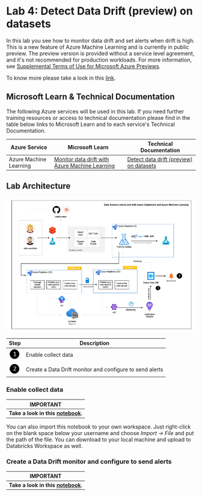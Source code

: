 # Lab 4: Detect Data Drift (preview) on datasets

In this lab you see how to monitor data drift and set alerts when drift is high. This is a new feature of Azure Machine Learning and is currently in public preview. The preview version is provided without a service level agreement, and it's not recommended for production workloads. For more information, see [Supplemental Terms of Use for Microsoft Azure Previews](https://azure.microsoft.com/en-us/support/legal/preview-supplemental-terms/).

To know more please take a look in this [link](https://docs.microsoft.com/en-us/azure/machine-learning/how-to-monitor-datasets?tabs=python/).

## Microsoft Learn & Technical Documentation

The following Azure services will be used in this lab. If you need further training resources or access to technical documentation please find in the table below links to Microsoft Learn and to each service's Technical Documentation.

Azure Service | Microsoft Learn | Technical Documentation|
--------------|-----------------|------------------------|
Azure Machine Learning| [Monitor data drift with Azure Machine Learning](https://docs.microsoft.com/en-us/learn/modules/monitor-data-drift-with-azure-machine-learning/) | [Detect data drift (preview) on datasets](https://docs.microsoft.com/en-us/azure/machine-learning/how-to-monitor-datasets?tabs=python)

## Lab Architecture

![1](/images/data-science-architecture-lab-4.png)

Step     | Description
-------- | -----
![1](/images/Black1.png) | Enable collect data
![2](/images/Black2.png) | Create a Data Drift monitor and configure to send alerts

### Enable collect data

**IMPORTANT**|
-------------|
**Take a look in this [notebook](/labs/lab%204/notebooks/enable-collect-data.ipynb).**|

You can also import this notebook to your own workspace. Just right-click on the blank space below your username and choose *Import -> File* and put the path of the file. You can download to your local machine and upload to Databricks Workspace as well.

### Create a Data Drift monitor and configure to send alerts

**IMPORTANT**|
-------------|
**Take a look in this [notebook](/labs/lab%204/notebooks/datadrift-tutorial.ipynb).**|
